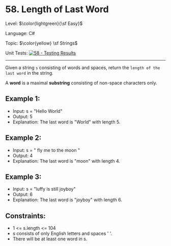 # 58. Length of Last Word

Level: $\color{lightgreen}{\sf Easy}$

Language: C#

Topic: $\color{yellow} \sf Strings$

Unit Tests: [![58 - Testing Results](https://github.com/F4NT0/My-LeetCode-Solvings/actions/workflows/58.yml/badge.svg?branch=main)](https://github.com/F4NT0/My-LeetCode-Solvings/actions/workflows/58.yml)

---

Given a string `s` consisting of words and spaces, return the `length of the last word` in the string.

A **word** is a maximal **substring** consisting of non-space characters only.


## Example 1:

- Input: s = "Hello World"
- Output: 5
- Explanation: The last word is "World" with length 5.

## Example 2:

- Input: s = "   fly me   to   the moon  "
- Output: 4
- Explanation: The last word is "moon" with length 4.

## Example 3:

- Input: s = "luffy is still joyboy"
- Output: 6
- Explanation: The last word is "joyboy" with length 6.
 

## Constraints:

- 1 <= s.length <= 104
- s consists of only English letters and spaces ' '.
- There will be at least one word in s.